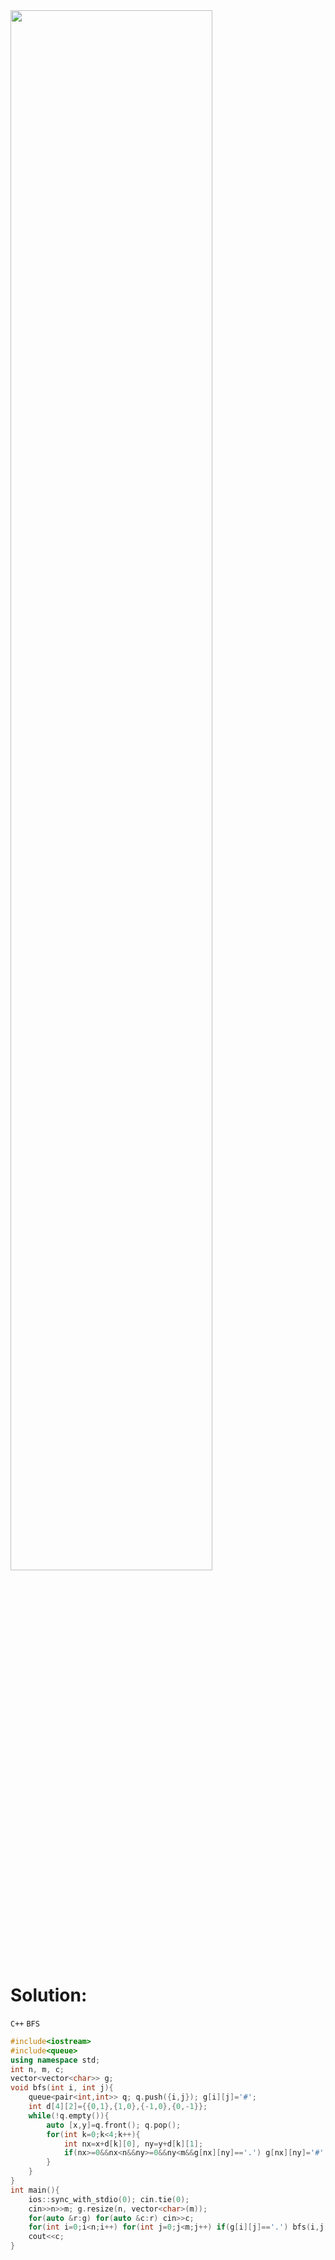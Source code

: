 <img src="https://github.com/user-attachments/assets/f27880b4-1326-4342-8be0-cf5201656765" style="height: 80%;">

# Solution:
  `C++` `BFS`  
```cpp
#include<iostream>
#include<queue>
using namespace std;
int n, m, c; 
vector<vector<char>> g;
void bfs(int i, int j){
    queue<pair<int,int>> q; q.push({i,j}); g[i][j]='#';
    int d[4][2]={{0,1},{1,0},{-1,0},{0,-1}};
    while(!q.empty()){
        auto [x,y]=q.front(); q.pop();
        for(int k=0;k<4;k++){
            int nx=x+d[k][0], ny=y+d[k][1];
            if(nx>=0&&nx<n&&ny>=0&&ny<m&&g[nx][ny]=='.') g[nx][ny]='#',q.push({nx,ny});
        }
    }
}
int main(){
    ios::sync_with_stdio(0); cin.tie(0);
    cin>>n>>m; g.resize(n, vector<char>(m));
    for(auto &r:g) for(auto &c:r) cin>>c;
    for(int i=0;i<n;i++) for(int j=0;j<m;j++) if(g[i][j]=='.') bfs(i,j), c++;
    cout<<c;
}

```
